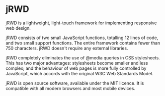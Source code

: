 # jRWD
jRWD is a lightweight, light-touch framework for implementing responsive web design.

jRWD consists of two small JavaScript functions, totalling 12 lines of code,
and two small support functions. The entire framework contains fewer than
750 characters. jRWD doesn't require any external libraries.

jRWD completely eliminates the use of @media queries in CSS stylesheets.
This has two major advantages: stylesheets become smaller and less complex;
and the behaviour of web pages is more fully controlled by JavaScript, which
accords with the original W3C Web Standards Model.

jRWD is open source software, available under the MIT licence. It is compatible with 
all modern browsers and most mobile devices.
